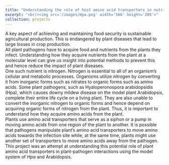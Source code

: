 ```yaml
---
title: "Understanding the role of host amino acid transporters in nutrient acquisition by oomycete pathogens"
excerpt: "<br/><img src='/images/Hpa.png' width='566' height='285'>"
collection: projects
---
```

A key aspect of achieving and maintaining food security is sustainable agricultural production. This is endangered by plant diseases that lead to large losses in crop production. <br/>
All plant pathogens have to acquire food and nutrients from the plants they infect. Understanding how they acquire nutrients from the plant at a molecular level can give us insight into potential methods to prevent this and hence reduce the impact of plant diseases.<br/>
One such nutrient is nitrogen. Nitrogen is essential to all of an organism’s cellular and metabolic processes. Organisms utilize nitrogen by
converting it from inorganic forms such as nitrates to organic forms such as amino acids. Some plant pathogens, such as Hyaloperonospora arabidopsidis (Hpa), which causes downy mildew disease on the model plant Arabidopsis, complete their entire life cycle on a living plant. They are also unable to convert the inorganic nitrogen to organic forms and hence depend on acquiring organic forms of nitrogen from the plant. Thus, it is important to understand how they acquire amino acids from the plant. <br/> 
Plants use amino acid transporters that serve as a siphon or a pump in moving amino acids from one region of the plant to another. It is possible that pathogens manipulate plant’s amino acid transporters to move amino acids towards the infection site while, at the same time, plants might use another set of transporters to move amino acids away from the pathogen. This project was an attempt at understanding this potential role of plant amino acid transporters in plant-pathogen interactions using the model system of _Hpa_ and Arabidopsis.

